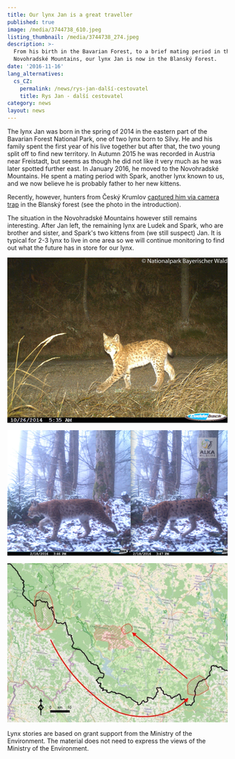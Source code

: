 ```yaml
---
title: Our lynx Jan is a great traveller
published: true
image: /media/3744738_610.jpeg
listing_thumbnail: /media/3744738_274.jpeg
description: >-
  From his birth in the Bavarian Forest, to a brief mating period in the
  Novohradské Mountains, our lynx Jan is now in the Blanský Forest.
date: '2016-11-16'
lang_alternatives:
  cs_CZ:
    permalink: /news/rys-jan-další-cestovatel
    title: Rys Jan - další cestovatel
category: news
layout: news
---
```

The lynx Jan was born in the spring of 2014 in the eastern part of the Bavarian Forest National Park, one of two lynx born to Silvy. He and his family spent the first year of his live together but after that, the two young split off to find new territory. In Autumn 2015 he was recorded in Austria near Freistadt, but seems as though he did not like it very much as he was later spotted further east. In January 2016, he moved to the Novohradské Mountains. He spent a mating period with Spark, another lynx known to us, and we now believe he is probably father to her new kittens. 

Recently, however, hunters from Český Krumlov [captured him via camera trap](http://www.rozhlas.cz/cb/zpravodajstvi/_zprava/stalym-obyvatelem-lesu-na-krumlovsku-je-rys-ostrovid-zachytila-ho-fotopast--1668808) in the Blanský forest (see the photo in the introduction).

The situation in the Novohradské Mountains however still remains interesting. After Jan left, the remaining lynx are Ludek and Spark, who are brother and sister, and Spark's two kittens from (we still suspect) Jan. It is typical for 2-3 lynx to live in one area so we will continue monitoring to find out what the future has in store for our lynx. 

![rys Jan jako mládě](/media/silva_juv.14-1_610.jpg "rys Jan jako mládě")

![rys Jan s Jiskrou v Novohradských horách](/media/jan-a-jiskra_610.png "rys Jan s Jiskrou v Novohradských horách")

![putování rysa Jana](/media/jan-201611_610.jpg "putování rysa Jana")

Lynx stories are based on grant support from the Ministry of the Environment. The material does not need to express the views of the Ministry of the Environment.
